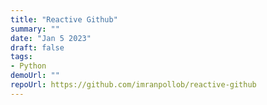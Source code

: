 ```yaml
---
title: "Reactive Github"
summary: ""
date: "Jan 5 2023"
draft: false
tags:
- Python
demoUrl: ""
repoUrl: https://github.com/imranpollob/reactive-github
---
```


